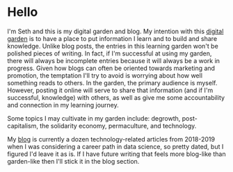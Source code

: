 # Hello
I'm Seth and this is my digital garden and blog. My intention with this [digital garden](https://lyz-code.github.io/blue-book/digital_garden/) is to have a place to put information I learn and to build and share knowledge. Unlike blog posts, the entries in this learning garden won't be polished pieces of writing. In fact, if I'm successful at using my garden, there will always be incomplete entries because it will always be a work in progress. Given how blogs can often be oriented towards marketing and promotion, the temptation I'll try to avoid is worrying about how well something reads to others. In the garden, the primary audience is myself. However, posting it online will serve to share that information (and if I'm successful, knowledge) with others, as well as give me some accountability and connection in my learning journey.

Some topics I may cultivate in my garden include: degrowth, post-capitalism, the solidarity economy, permaculture, and technology.

My [blog](/blog) is currently a dozen technology-related articles from 2018-2019 when I was considering a career path in data science, so pretty dated, but I figured I'd leave it as is. If I have future writing that feels more blog-like than garden-like then I'll stick it in the blog section.